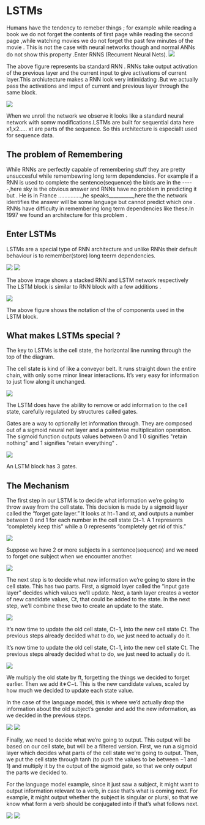 # LSTMs 

Humans have the tendency to remeber things ; for example while reading a book we do not forget the contents of first page while reading the second page ,while watching movies we do not forget the past few minutes of the movie . This is not the case with neural networks though and normal ANNs do not show this property .Enter RNNS (Recurrent Neural Nets). 
<img  src="ss1.png">

The above figure represents ba standard RNN . RNNs take output activation of the previous layer and the current input to give activations of current layer.This archiutecture makes a RNN look very intimidating .But we actually pass the activations and imput of current and previous layer through the same block.

<img src="ss2.png">

When we unroll the network we observe it looks like a standard neural network with somw modifications.LSTMs are built for sequential data here x1,x2..... xt are parts of the sequence.
So this architecture is especiallt used for sequence data.



## The problem of Remembering 

While RNNs are perfectly capable of remembering stuff they are pretty unsuccesful while remembewring long term dependencies.
For example if a RNN is used to complete the sentence(sequence) the birds are in the -----,here sky is the obvious answer and RNNs have no problem in predicting it but . He is in France ...............,he speaks__________,here the the network identifies the answer will be some language but cannot predict which one .
RNNs have difficulty in remembering long term dependencies like these.In 1997 we found an architecture for this problem .



## Enter LSTMs

LSTMs are a special type of RNN architecture and unlike RNNs their default behaviour is to remember(store) long teerm dependencies.

<img src="ss3.png">

<img src="ss4.png">

The above image shows a stacked RNN and LSTM network respectively
The LSTM block is similar to RNN block with a few additions .

<img src="ss5.png">

The above figure shows the notation of the of components used in the LSTM block.

## What makes LSTMs special ?

The key to LSTMs is the cell state, the horizontal line running through the top of the diagram.

The cell state is kind of like a conveyor belt. It runs straight down the entire chain, with only some minor linear interactions. It’s very easy for information to just flow along it unchanged.

<img src="ss6.png">

The LSTM does have the ability to remove or add information to the cell state, carefully regulated by structures called gates.

Gates are a way to optionally let information through. They are composed out of a sigmoid neural net layer and a pointwise multiplication operation.
The sigmoid function outputs values between 0 and 1 0 signifies "retain nothing" and 1 signifies "retain everything" .

<img src="ss7.png">

An LSTM block has 3 gates.


## The Mechanism

The first step in our LSTM is to decide what information we’re going to throw away from the cell state. This decision is made by a sigmoid layer called the “forget gate layer.” It looks at ht−1 and xt, and outputs a number between 0 and 1 for each number in the cell state Ct−1. A 1 represents “completely keep this” while a 0 represents “completely get rid of this.”

<img src = "ss8.png">


Suppose we have 2 or more subjects in a sentence(sequence) and we need to forget one subject when we encounter another.

<img src ="ss9.png" >

The next step is to decide what new information we’re going to store in the cell state. This has two parts. First, a sigmoid layer called the “input gate layer” decides which values we’ll update. Next, a tanh layer creates a vector of new candidate values, Ct, that could be added to the state. In the next step, we’ll combine these two to create an update to the state.

<img src="ss10.png">

It’s now time to update the old cell state, Ct−1, into the new cell state Ct. The previous steps already decided what to do, we just need to actually do it.

It’s now time to update the old cell state, Ct−1, into the new cell state Ct. The previous steps already decided what to do, we just need to actually do it.

<img src = "ss11.png">

We multiply the old state by ft, forgetting the things we decided to forget earlier. Then we add it∗C~t. This is the new candidate values, scaled by how much we decided to update each state value.

In the case of the language model, this is where we’d actually drop the information about the old subject’s gender and add the new information, as we decided in the previous steps.

<img src="ss12.png">

<img src = "ss13.png">

Finally, we need to decide what we’re going to output. This output will be based on our cell state, but will be a filtered version. First, we run a sigmoid layer which decides what parts of the cell state we’re going to output. Then, we put the cell state through tanh (to push the values to be between −1 and 1) and multiply it by the output of the sigmoid gate, so that we only output the parts we decided to.

For the language model example, since it just saw a subject, it might want to output information relevant to a verb, in case that’s what is coming next. For example, it might output whether the subject is singular or plural, so that we know what form a verb should be conjugated into if that’s what follows next.

<img src = "ss14.png">

<img src="ss15.png">
